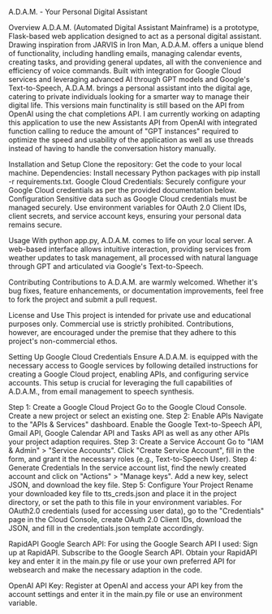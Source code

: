 A.D.A.M. - Your Personal Digital Assistant

Overview
A.D.A.M. (Automated Digital Assistant Mainframe) is a prototype, Flask-based web application designed to act as a personal digital assistant. Drawing inspiration from JARVIS in Iron Man, A.D.A.M. offers a unique blend of functionality, including handling emails, managing calendar events, creating tasks, and providing general updates, all with the convenience and efficiency of voice commands. Built with integration for Google Cloud services and leveraging advanced AI through GPT models and Google's Text-to-Speech, A.D.A.M. brings a personal assistant into the digital age, catering to private individuals looking for a smarter way to manage their digital life. This versions main functinality is still based on the API from OpenAI using the chat completions API. I am currently working on adapting this application to use the new Assistants API from OpenAI with integrated function calling to reduce the amount of "GPT instances" required to optimize the speed and usability of the application as well as use threads instead of having to handle the conversation history manually.

Installation and Setup
Clone the repository: Get the code to your local machine.
Dependencies: Install necessary Python packages with pip install -r requirements.txt.
Google Cloud Credentials: Securely configure your Google Cloud credentials as per the provided documentation below.
Configuration
Sensitive data such as Google Cloud credentials must be managed securely. Use environment variables for OAuth 2.0 Client IDs, client secrets, and service account keys, ensuring your personal data remains secure.

Usage
With python app.py, A.D.A.M. comes to life on your local server. A web-based interface allows intuitive interaction, providing services from weather updates to task management, all processed with natural language through GPT and articulated via Google's Text-to-Speech.

Contributing
Contributions to A.D.A.M. are warmly welcomed. Whether it's bug fixes, feature enhancements, or documentation improvements, feel free to fork the project and submit a pull request.

License and Use
This project is intended for private use and educational purposes only. Commercial use is strictly prohibited. Contributions, however, are encouraged under the premise that they adhere to this project's non-commercial ethos.

Setting Up Google Cloud Credentials
Ensure A.D.A.M. is equipped with the necessary access to Google services by following detailed instructions for creating a Google Cloud project, enabling APIs, and configuring service accounts. This setup is crucial for leveraging the full capabilities of A.D.A.M., from email management to speech synthesis.

Step 1: Create a Google Cloud Project
Go to the Google Cloud Console.
Create a new project or select an existing one.
Step 2: Enable APIs
Navigate to the "APIs & Services" dashboard.
Enable the Google Text-to-Speech API, Gmail API, Google Calendar API and Tasks API as well as any other APIs your project adaption requires.
Step 3: Create a Service Account
Go to "IAM & Admin" > "Service Accounts".
Click "Create Service Account", fill in the form, and grant it the necessary roles (e.g., Text-to-Speech User).
Step 4: Generate Credentials
In the service account list, find the newly created account and click on "Actions" > "Manage keys".
Add a new key, select JSON, and download the key file.
Step 5: Configure Your Project
Rename your downloaded key file to tts_creds.json and place it in the project directory, or set the path to this file in your environment variables.
For OAuth2.0 credentials (used for accessing user data), go to the "Credentials" page in the Cloud Console, create OAuth 2.0 Client IDs, download the JSON, and fill in the credentials.json template accordingly.

RapidAPI Google Search API:
For using the Google Search API I used:
Sign up at RapidAPI.
Subscribe to the Google Search API.
Obtain your RapidAPI key and enter it in the main.py file or use your own preferred API for websearch and make the necessary adaption in the code.

OpenAI API Key:
Register at OpenAI and access your API key from the account settings and enter it in the main.py file or use an environment variable.

